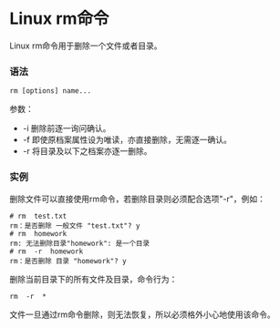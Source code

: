 # Linux rm命令

Linux rm命令用于删除一个文件或者目录。

### 语法

    rm [options] name...

参数：

- -i 删除前逐一询问确认。
- -f 即使原档案属性设为唯读，亦直接删除，无需逐一确认。
- -r 将目录及以下之档案亦逐一删除。

### 实例

删除文件可以直接使用rm命令，若删除目录则必须配合选项"-r"，例如：

    # rm  test.txt 
    rm：是否删除 一般文件 "test.txt"? y  
    # rm  homework  
    rm: 无法删除目录"homework": 是一个目录  
    # rm  -r  homework  
    rm：是否删除 目录 "homework"? y 
    

删除当前目录下的所有文件及目录，命令行为：

    rm  -r  * 
    

文件一旦通过rm命令删除，则无法恢复，所以必须格外小心地使用该命令。